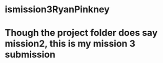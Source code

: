 # ismission3RyanPinkney
# Though the project folder does say mission2, this is my mission 3 submission
